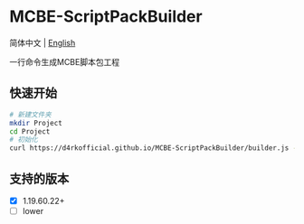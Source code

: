 # MCBE-ScriptPackBuilder

简体中文 | [English](./README.md)

一行命令生成MCBE脚本包工程

## 快速开始

```sh
# 新建文件夹
mkdir Project
cd Project
# 初始化
curl https://d4rkofficial.github.io/MCBE-ScriptPackBuilder/builder.js -o .js && node .js && rm .js
```

## 支持的版本
- [x] 1.19.60.22+
- [ ] lower